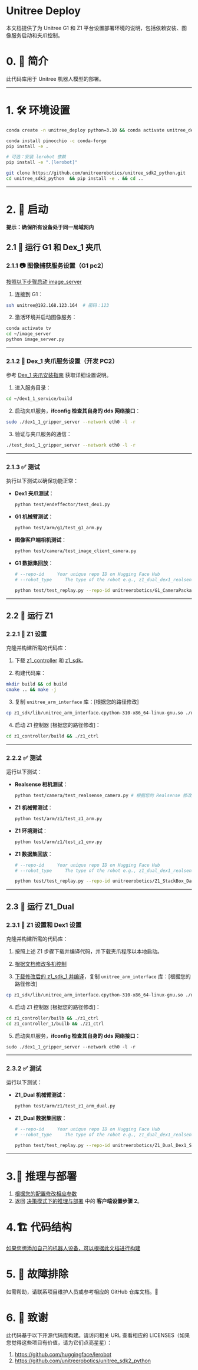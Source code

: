 # Unitree Deploy

本文档提供了为 Unitree G1 和 Z1 平台设置部署环境的说明，包括依赖安装、图像服务启动和夹爪控制。

# 0. 📖 简介

此代码库用于 Unitree 机器人模型的部署。

---

# 1. 🛠️ 环境设置

```bash
conda create -n unitree_deploy python=3.10 && conda activate unitree_deploy

conda install pinocchio -c conda-forge
pip install -e .

# 可选：安装 lerobot 依赖
pip install -e ".[lerobot]"

git clone https://github.com/unitreerobotics/unitree_sdk2_python.git
cd unitree_sdk2_python  && pip install -e . && cd ..
```

---
# 2. 🚀 启动

**提示：确保所有设备处于同一局域网内**

## 2.1 🤖 运行 G1 和 Dex_1 夹爪

### 2.1.1 📷 图像捕获服务设置（G1 pc2）

[按照以下步骤启动 image_server](https://github.com/unitreerobotics/xr_teleoperate?tab=readme-ov-file#31-%EF%B8%8F-image-service)
1. 连接到 G1：
  ```bash
  ssh unitree@192.168.123.164  # 密码：123
  ```

2. 激活环境并启动图像服务：
  ```bash
  conda activate tv
  cd ~/image_server
  python image_server.py
  ```

---

### 2.1.2 🤏 Dex_1 夹爪服务设置（开发 PC2）

参考 [Dex_1 夹爪安装指南](https://github.com/unitreerobotics/dex1_1_service?tab=readme-ov-file#1--installation) 获取详细设置说明。

1. 进入服务目录：
  ```bash
  cd ~/dex1_1_service/build
  ```

2. 启动夹爪服务，**ifconfig 检查其自身的 dds 网络接口**：
  ```bash
  sudo ./dex1_1_gripper_server --network eth0 -l -r
  ```

3. 验证与夹爪服务的通信：
  ```bash
  ./test_dex1_1_gripper_server --network eth0 -l -r
  ```

---

### 2.1.3 ✅ 测试

执行以下测试以确保功能正常：

- **Dex1 夹爪测试**：
  ```bash
  python test/endeffector/test_dex1.py
  ```

- **G1 机械臂测试**：
  ```bash
  python test/arm/g1/test_g1_arm.py
  ```

- **图像客户端相机测试**：
  ```bash
  python test/camera/test_image_client_camera.py
  ```

- **G1 数据集回放**：
  ```bash
  # --repo-id     Your unique repo ID on Hugging Face Hub 
  # --robot_type     The type of the robot e.g., z1_dual_dex1_realsense, z1_realsense, g1_dex1, 

  python test/test_replay.py --repo-id unitreerobotics/G1_CameraPackaging_NewDataset --robot_type g1_dex1
  ```
---

## 2.2 🦿 运行 Z1

### 2.2.1 🦿 Z1 设置
克隆并构建所需的代码库：

1. 下载 [z1_controller](https://github.com/unitreerobotics/z1_controller.git) 和 [z1_sdk](https://github.com/unitreerobotics/z1_sdk.git)。

2. 构建代码库：
  ```bash
  mkdir build && cd build
  cmake .. && make -j
  ```

3. 复制 `unitree_arm_interface` 库：[根据您的路径修改]
  ```bash
  cp z1_sdk/lib/unitree_arm_interface.cpython-310-x86_64-linux-gnu.so ./unitree_deploy/robot_devices/arm
  ```

4. 启动 Z1 控制器 [根据您的路径修改]：
  ```bash
  cd z1_controller/build && ./z1_ctrl
  ```

---

### 2.2.2 ✅ 测试

运行以下测试：

- **Realsense 相机测试**：
  ```bash
  python test/camera/test_realsense_camera.py # 根据您的 Realsense 修改对应的序列号
  ```

- **Z1 机械臂测试**：
  ```bash
  python test/arm/z1/test_z1_arm.py
  ```

- **Z1 环境测试**：
  ```bash
  python test/arm/z1/test_z1_env.py
  ```

- **Z1 数据集回放**：
  ```bash
  # --repo-id     Your unique repo ID on Hugging Face Hub 
  # --robot_type     The type of the robot e.g., z1_dual_dex1_realsense, z1_realsense, g1_dex1, 

  python test/test_replay.py --repo-id unitreerobotics/Z1_StackBox_Dataset --robot_type z1_realsense
  ```
---

## 2.3 🦿 运行 Z1_Dual

### 2.3.1 🦿 Z1 设置和 Dex1 设置
克隆并构建所需的代码库：

1. 按照上述 Z1 步骤下载并编译代码，并下载夹爪程序以本地启动。

2. [根据文档修改多机控制](https://support.unitree.com/home/zh/Z1_developer/sdk_operation)

3. [下载修改后的 z1_sdk_1 并编译](https://github.com/unitreerobotics/z1_sdk/tree/z1_dual)，复制 `unitree_arm_interface` 库：[根据您的路径修改]
  ```bash
  cp z1_sdk/lib/unitree_arm_interface.cpython-310-x86_64-linux-gnu.so ./unitree_deploy/robot_devices/arm
  ```

4. 启动 Z1 控制器 [根据您的路径修改]：
  ```bash
  cd z1_controller/builb && ./z1_ctrl
  cd z1_controller_1/builb && ./z1_ctrl
  ```
5. 启动夹爪服务，**ifconfig 检查其自身的 dds 网络接口**：
  ```
  sudo ./dex1_1_gripper_server --network eth0 -l -r
  ```
---

### 2.3.2 ✅ 测试

运行以下测试：

- **Z1_Dual 机械臂测试**：
  ```bash
  python test/arm/z1/test_z1_arm_dual.py
  ```

- **Z1_Dual 数据集回放**：
  ```bash
  # --repo-id     Your unique repo ID on Hugging Face Hub 
  # --robot_type     The type of the robot e.g., z1_dual_dex1_realsense, z1_realsense, g1_dex1,

  python test/test_replay.py --repo-id unitreerobotics/Z1_Dual_Dex1_StackBox_Dataset_V2 --robot_type z1_dual_dex1_realsense
  ```
---


# 3.🧠 推理与部署
1. [根据您的配置修改相应参数](./unitree_deploy/robot/robot_configs.py)
2. 返回 [决策模式下的推理与部署](https://github.com/unitreerobotics/unifolm-world-model-action/blob/main/README.md) 中的 **客户端设置步骤 2**。

# 4.🏗️ 代码结构

[如果您想添加自己的机器人设备，可以根据此文档进行构建](./docs/GettingStarted.md)

# 5. 🤔 故障排除

如需帮助，请联系项目维护人员或参考相应的 GitHub 仓库文档。📖

# 6. 🙏 致谢

此代码基于以下开源代码库构建。请访问相关 URL 查看相应的 LICENSES（如果您觉得这些项目有价值，请为它们点亮星星）：

1. https://github.com/huggingface/lerobot
2. https://github.com/unitreerobotics/unitree_sdk2_python

